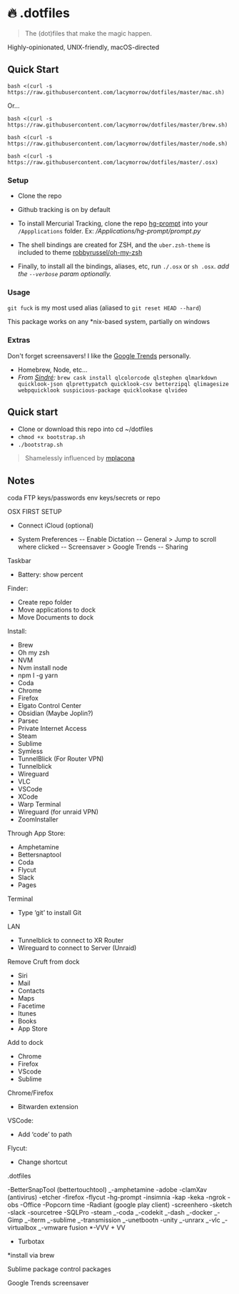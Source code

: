 🔥 .dotfiles
========

> The (dot)files that make the magic happen.

Highly-opinionated, UNIX-friendly, macOS-directed

## Quick Start

```
bash <(curl -s https://raw.githubusercontent.com/lacymorrow/dotfiles/master/mac.sh)
```

Or...

```
bash <(curl -s https://raw.githubusercontent.com/lacymorrow/dotfiles/master/brew.sh)
```

```
bash <(curl -s https://raw.githubusercontent.com/lacymorrow/dotfiles/master/node.sh)
```

```
bash <(curl -s https://raw.githubusercontent.com/lacymorrow/dotfiles/master/.osx)
```

### Setup

- Clone the repo

- Github tracking is on by default

- To install Mercurial Tracking, clone the repo [hg-prompt](https://bitbucket.org/sjl/hg-prompt/) into your `/Appplications` folder. Ex: _/Applications/hg-prompt/prompt.py_

- The shell bindings are created for ZSH, and the `uber.zsh-theme` is included to theme [robbyrussel/oh-my-zsh](https://github.com/robbyrussell/oh-my-zsh)

- Finally, to install all the bindings, aliases, etc, run `./.osx` or `sh .osx`. _add the `--verbose` param optionally._

### Usage

`git fuck` is my most used alias (aliased to `git reset HEAD --hard`)

This package works on any \*nix-based system, partially on windows

### Extras

Don't forget screensavers! I like the [Google Trends](https://www.google.com/trends/hottrends/visualize) personally.

- Homebrew, Node, etc...
- _From [Sindré](https://github.com/sindresorhus/quick-look-plugins):_ `brew cask install qlcolorcode qlstephen qlmarkdown quicklook-json qlprettypatch quicklook-csv betterzipql qlimagesize webpquicklook suspicious-package quicklookase qlvideo`

## Quick start

- Clone or download this repo into cd ~/dotfiles
- `chmod +x bootstrap.sh`
- `./bootstrap.sh`

> Shamelessly influenced by [mplacona](https://github.com/mplacona/dotfiles)

## Notes

coda FTP keys/passwords
env keys/secrets or repo

OSX FIRST SETUP

- Connect iCloud (optional)

- System Preferences
  -- Enable Dictation
  -- General > Jump to scroll where clicked
  -- Screensaver > Google Trends
  -- Sharing

Taskbar

- Battery: show percent

Finder:

- Create repo folder
- Move applications to dock
- Move Documents to dock

Install:

- Brew
- Oh my zsh
- NVM
- Nvm install node
- npm I -g yarn
- Coda
- Chrome
- Firefox
- Elgato Control Center
- Obsidian (Maybe Joplin?)
- Parsec
- Private Internet Access
- Steam
- Sublime
- Symless
- TunnelBlick (For Router VPN)
- Tunnelblick
- Wireguard
- VLC
- VSCode
- XCode
- Warp Terminal
- Wireguard (for unraid VPN)
- ZoomInstaller

Through App Store:

- Amphetamine
- Bettersnaptool
- Coda
- Flycut
- Slack
- Pages

Terminal

- Type ‘git’ to install Git

LAN

- Tunnelblick to connect to XR Router
- Wireguard to connect to Server (Unraid)

Remove Cruft from dock

- Siri
- Mail
- Contacts
- Maps
- Facetime
- Itunes
- Books
- App Store

Add to dock

- Chrome
- Firefox
- VScode
- Sublime

Chrome/Firefox

- Bitwarden extension

VSCode:

- Add ‘code’ to path

Flycut:

- Change shortcut

.dotfiles

-BetterSnapTool (bettertouchtool)
_-amphetamine
-adobe
-clamXav (antivirus)
-etcher
-firefox
-flycut
-hg-prompt
-insimnia
-kap
-keka
-ngrok
-obs
-Office
-Popcorn time
-Radiant (google play client)
-screenhero
-sketch
-slack
-sourcetree
-SQLPro
-steam
_-coda
_-codekit
_-dash
_-docker
_-Gimp
_-iterm
_-sublime
_-transmission
_-unetbootn
-unity
_-unrarx
_-vlc
_-virtualbox
_-vmware fusion
\*-VVV + VV

- Turbotax

\*install via brew

Sublime package control packages

Google Trends screensaver
